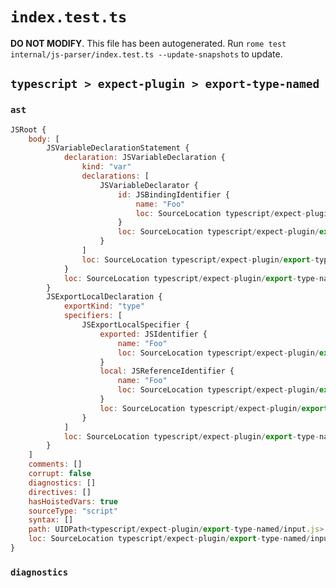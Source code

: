 # `index.test.ts`

**DO NOT MODIFY**. This file has been autogenerated. Run `rome test internal/js-parser/index.test.ts --update-snapshots` to update.

## `typescript > expect-plugin > export-type-named`

### `ast`

```javascript
JSRoot {
	body: [
		JSVariableDeclarationStatement {
			declaration: JSVariableDeclaration {
				kind: "var"
				declarations: [
					JSVariableDeclarator {
						id: JSBindingIdentifier {
							name: "Foo"
							loc: SourceLocation typescript/expect-plugin/export-type-named/input.js 1:4-1:7 (Foo)
						}
						loc: SourceLocation typescript/expect-plugin/export-type-named/input.js 1:4-1:7
					}
				]
				loc: SourceLocation typescript/expect-plugin/export-type-named/input.js 1:0-1:8
			}
			loc: SourceLocation typescript/expect-plugin/export-type-named/input.js 1:0-1:8
		}
		JSExportLocalDeclaration {
			exportKind: "type"
			specifiers: [
				JSExportLocalSpecifier {
					exported: JSIdentifier {
						name: "Foo"
						loc: SourceLocation typescript/expect-plugin/export-type-named/input.js 2:14-2:17 (Foo)
					}
					local: JSReferenceIdentifier {
						name: "Foo"
						loc: SourceLocation typescript/expect-plugin/export-type-named/input.js 2:14-2:17 (Foo)
					}
					loc: SourceLocation typescript/expect-plugin/export-type-named/input.js 2:14-2:17
				}
			]
			loc: SourceLocation typescript/expect-plugin/export-type-named/input.js 2:0-2:20
		}
	]
	comments: []
	corrupt: false
	diagnostics: []
	directives: []
	hasHoistedVars: true
	sourceType: "script"
	syntax: []
	path: UIDPath<typescript/expect-plugin/export-type-named/input.js>
	loc: SourceLocation typescript/expect-plugin/export-type-named/input.js 1:0-3:0
}
```

### `diagnostics`

```

```

